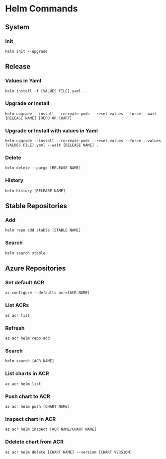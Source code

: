 # Helm Commands
## System
### Init
```
helm init --upgrade
```
## Release
### Values in Yaml
```
helm install -f [VALUES FILE].yaml .
```
### Upgrade or Install
```
helm upgrade --install --recreate-pods --reset-values --force --wait [RELEASE NAME] [REPO OR CHART]
```
### Upgrade or Install with values in Yaml
```
helm upgrade --install --recreate-pods --reset-values --force --values [VALUES FILE].yaml --wait [RELEASE NAME] .
```
### Delete
```
helm delete --purge [RELEASE NAME]
```
### History
```
helm history [RELEASE NAME]
```
## Stable Repositories
### Add
```
helm repo add stable [STABLE NAME]
```
### Search
```
helm search stable
```
## Azure Repositories
### Set default ACR
```
az configure --defaults acr=[ACR NAME]
```
### List ACRs
```
az acr list
```
### Refresh
```
az acr helm repo add
```
### Search
```
helm search [ACR NAME]
```
### List charts in ACR
```
az acr helm list
```
### Push chart to ACR
```
az acr helm push [CHART NAME]
```
### Inspect chart in ACR
```
az acr helm inspect [ACR NAME/CHART NAME]
```
### Ddelete chart from ACR
```
az acr helm delete [CHART NAME] --version [CHART VERSION]
```